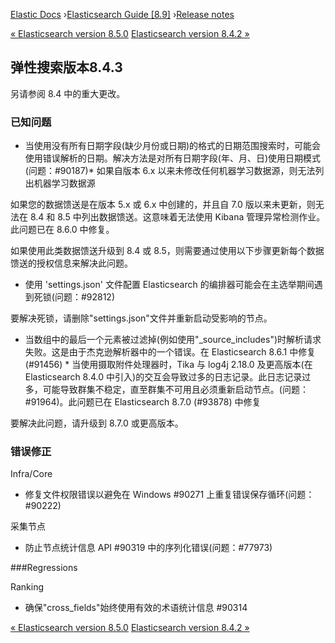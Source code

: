 

[Elastic Docs](/guide/) ›[Elasticsearch Guide [8.9]](index.md) ›[Release
notes](es-release-notes.md)

[« Elasticsearch version 8.5.0](release-notes-8.5.0.md) [Elasticsearch
version 8.4.2 »](release-notes-8.4.2.md)

## 弹性搜索版本8.4.3

另请参阅 8.4 中的重大更改。

### 已知问题

* 当使用没有所有日期字段(缺少月份或日期)的格式的日期范围搜索时，可能会使用错误解析的日期。解决方法是对所有日期字段(年、月、日)使用日期模式(问题：#90187)* 如果自版本 6.x 以来未修改任何机器学习数据源，则无法列出机器学习数据源

如果您的数据馈送是在版本 5.x 或 6.x 中创建的，并且自 7.0 版以来未更新，则无法在 8.4 和 8.5 中列出数据馈送。这意味着无法使用 Kibana 管理异常检测作业。此问题已在 8.6.0 中修复。

如果使用此类数据馈送升级到 8.4 或 8.5，则需要通过使用以下步骤更新每个数据馈送的授权信息来解决此问题。

* 使用 'settings.json' 文件配置 Elasticsearch 的编排器可能会在主选举期间遇到死锁(问题：#92812)

要解决死锁，请删除"settings.json"文件并重新启动受影响的节点。

* 当数组中的最后一个元素被过滤掉(例如使用"_source_includes")时解析请求失败。这是由于杰克逊解析器中的一个错误。在 Elasticsearch 8.6.1 中修复 (#91456) * 当使用摄取附件处理器时，Tika 与 log4j 2.18.0 及更高版本(在 Elasticsearch 8.4.0 中引入)的交互会导致过多的日志记录。此日志记录过多，可能导致群集不稳定，直至群集不可用且必须重新启动节点。(问题：#91964)。此问题已在 Elasticsearch 8.7.0 (#93878) 中修复

要解决此问题，请升级到 8.7.0 或更高版本。

### 错误修正

Infra/Core

    

* 修复文件权限错误以避免在 Windows #90271 上重复错误保存循环(问题：#90222)

采集节点

    

* 防止节点统计信息 API #90319 中的序列化错误(问题：#77973)

###Regressions

Ranking

    

* 确保"cross_fields"始终使用有效的术语统计信息 #90314

[« Elasticsearch version 8.5.0](release-notes-8.5.0.md) [Elasticsearch
version 8.4.2 »](release-notes-8.4.2.md)
